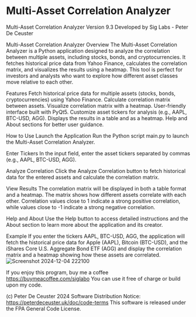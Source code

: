 # Multi-Asset Correlation Analyzer

 


Multi-Asset Correlation Analyzer
 Version 9.3
Developed by Sig Labs - Peter De Ceuster

Multi-Asset Correlation Analyzer
Overview
The Multi-Asset Correlation Analyzer is a Python application designed to analyze the correlation between multiple assets, including stocks, bonds, and cryptocurrencies. It fetches historical price data from Yahoo Finance, calculates the correlation matrix, and visualizes the results using a heatmap. This tool is perfect for investors and analysts who want to explore how different asset classes move relative to each other.

Features
Fetch historical price data for multiple assets (stocks, bonds, cryptocurrencies) using Yahoo Finance.
Calculate correlation matrix between assets.
Visualize correlation matrix with a heatmap.
User-friendly interface built with PyQt5.
Customize asset tickers for analysis (e.g., AAPL, BTC-USD, AGG).
Displays the results in a table and as a heatmap.
Help and About sections for better user guidance.


How to Use
Launch the Application
Run the Python script main.py to launch the Multi-Asset Correlation Analyzer.

Enter Tickers
In the input field, enter the asset tickers separated by commas (e.g., AAPL, BTC-USD, AGG).

Analyze Correlation
Click the Analyze Correlation button to fetch historical data for the entered assets and calculate the correlation matrix.

View Results
The correlation matrix will be displayed in both a table format and a heatmap. The matrix shows how different assets correlate with each other. Correlation values close to 1 indicate a strong positive correlation, while values close to -1 indicate a strong negative correlation.

Help and About
Use the Help button to access detailed instructions and the About section to learn more about the application and its creator.

Example
If you enter the tickers AAPL, BTC-USD, AGG, the application will fetch the historical price data for Apple (AAPL), Bitcoin (BTC-USD), and the iShares Core U.S. Aggregate Bond ETF (AGG) and display the correlation matrix and a heatmap showing how these assets are correlated.
![Screenshot 2024-12-04 222100](https://github.com/user-attachments/assets/2d02bf9e-e6b8-4ec5-8325-6856376471ad)


If you enjoy this program, buy me a coffee https://buymeacoffee.com/siglabo
You can use it free of charge or build upon my code. 
 
(c) Peter De Ceuster 2024
Software Distribution Notice: https://peterdeceuster.uk/doc/code-terms 
This software is released under the FPA General Code License.
 
